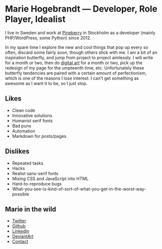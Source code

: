 # Marie Hogebrandt — <span>Developer, Role Player, Idealist</span> #

I live in Sweden and work at [Pineberry](http://www.pineberry.com) in Stockholm as a developer (mainly PHP/WordPress, some Python) since 2012. 

In my spare time I explore the new and cool things that pop up every so often, discard some fairly soon, though others stick with me. I am a bit of an inspiration butterfly, and jump from project to project aimlessly. I will write for a month or two, then do [digital art](/gallery) for a month or two, pick up the redesign of my page for the umpteenth time, etc. Unfortunately these butterfly tendencies are paired with a certain amount of perfectionism, which is one of the reasons I lose interest: I can't get something as awesome as I want it to be, so I just stop.

## Likes #
* Clean code
* Innovative solutions
* Humanist serif fonts
* Bad puns
* Automation
* Markdown for posts/pages

## Dislikes #
* Repeated tasks
* Hacks
* Realist sans-serif fonts
* Mixing CSS and JavaScript into HTML
* Hard-to-reproduce bugs
* What-you-see-is-kind-of-sort-of-what-you-get-in-the-worst-way-possible

## Marie in the wild #
* [Twitter](https://twitter.com/Melindrea82)
* [Github](https://github.com/Melindrea)
* [LinkedIn](se.linkedin.com/in/mariehogebrandt)
* [DeviantArt](http://melindrea82.deviantart.com/)
* [Contact](/contact)
